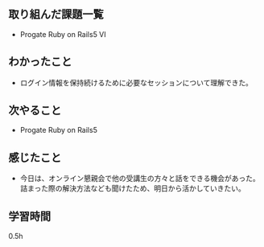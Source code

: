 ## 取り組んだ課題一覧
* Progate Ruby on Rails5 VI
## わかったこと
* ログイン情報を保持続けるために必要なセッションについて理解できた。
## 次やること
* Progate Ruby on Rails5
## 感じたこと
* 今日は、オンライン懇親会で他の受講生の方々と話をできる機会があった。詰まった際の解決方法なども聞けたため、明日から活かしていきたい。
## 学習時間
0.5h
